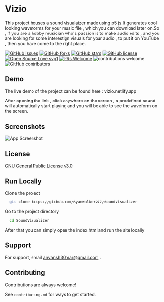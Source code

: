 
# Vizio

This project houses a sound visualaizer made using p5 js.It generates cool looking waveforms for your music file , which you can download later on.So , if you are a hobby musician who's passion is to make audio edits , and you are looking for some interestign visuals for your audio , to put it on YouTube , then you have come to the right place.


[![GitHub issues](https://img.shields.io/github/issues/RyanWalker277/SoundVisualizer)](https://github.com/RyanWalker277/SoundVisualizer/issues)
[![GitHub forks](https://img.shields.io/github/forks/RyanWalker277/SoundVisualizer)](https://github.com/RyanWalker277/SoundVisualizer/network)
[![GitHub stars](https://img.shields.io/github/stars/RyanWalker277/SoundVisualizer)](https://github.com/RyanWalker277/SoundVisualizer/stargazers)
[![GitHub license](https://img.shields.io/github/license/RyanWalker277/SoundVisualizer)](https://github.com/RyanWalker277/SoundVisualizer/blob/main/LICENSE)
[![Open Source Love svg1](https://badges.frapsoft.com/os/v1/open-source.svg?v=103)](https://github.com/ellerbrock/open-source-badges/) [![PRs Welcome](https://img.shields.io/badge/PRs-welcome-brightgreen.svg?style=flat-square)](http://makeapullrequest.com) ![contributions welcome](https://img.shields.io/static/v1.svg?label=Contributions&message=Welcome&color=0059b3&style=flat-square) ![GitHub contributors](https://img.shields.io/github/contributors-anon/RyanWalker277/EcoJoy) 
<br>

## Demo

The live demo of the project can be found here :
vizio.netlify.app

After opening the link , click anywhere on the screen , a predefined sound will automatically start playing and you will be able to see the waveform on the screen.



## Screenshots

![App Screenshot](https://user-images.githubusercontent.com/32684077/206425330-b533d057-77c1-4f57-a43b-9a9b3b66fb4e.png)





## License

[GNU General Public License v3.0](https://github.com/RyanWalker277/SoundVisualizer/blob/main/LICENSE)


## Run Locally

Clone the project

```bash
  git clone https://github.com/RyanWalker277/SoundVisualizer
```

Go to the project directory

```bash
  cd SoundVisualizer
```
After that you can simply open the index.html and run the site locally

## Support

For support, email anvansh30mar@gmail.com .


## Contributing

Contributions are always welcome!

See `contributing.md` for ways to get started.


